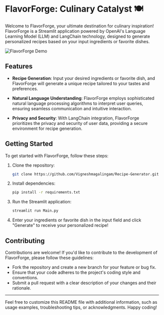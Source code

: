 # FlavorForge: Culinary Catalyst 🍽️

Welcome to FlavorForge, your ultimate destination for culinary inspiration! FlavorForge is a Streamlit application powered by OpenAI's Language Learning Model (LLM) and LangChain technology, designed to generate personalized recipes based on your input ingredients or favorite dishes.

![FlavorForge Demo](https://media1.tenor.com/m/aeDvGql7fPMAAAAC/patrick-eat.gif)

## Features

- **Recipe Generation**: Input your desired ingredients or favorite dish, and FlavorForge will generate a unique recipe tailored to your tastes and preferences.
  
- **Natural Language Understanding**: FlavorForge employs sophisticated natural language processing algorithms to interpret user queries, ensuring seamless communication and intuitive interaction.

- **Privacy and Security**: With LangChain integration, FlavorForge prioritizes the privacy and security of user data, providing a secure environment for recipe generation.

## Getting Started

To get started with FlavorForge, follow these steps:

1. Clone the repository:

    ```bash
    git clone https://github.com/Vigneshmagalingam/Recipe-Generator.git
    ```

2. Install dependencies:

    ```bash
    pip install -r requirements.txt
    ```

3. Run the Streamlit application:

    ```bash
    streamlit run Main.py
    ```

4. Enter your ingredients or favorite dish in the input field and click "Generate" to receive your personalized recipe!

## Contributing

Contributions are welcome! If you'd like to contribute to the development of FlavorForge, please follow these guidelines:

- Fork the repository and create a new branch for your feature or bug fix.
- Ensure that your code adheres to the project's coding style and conventions.
- Submit a pull request with a clear description of your changes and their rationale.


---

Feel free to customize this README file with additional information, such as usage examples, troubleshooting tips, or acknowledgments. Happy coding!
